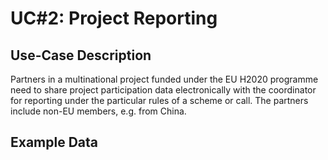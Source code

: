 # UC#2: Project Reporting

## Use-Case Description
Partners in a multinational project funded under the EU H2020 programme need to share project participation data electronically with the coordinator for reporting under the particular rules of a scheme or call. 
The partners include non-EU members, e.g. from China.

## Example Data